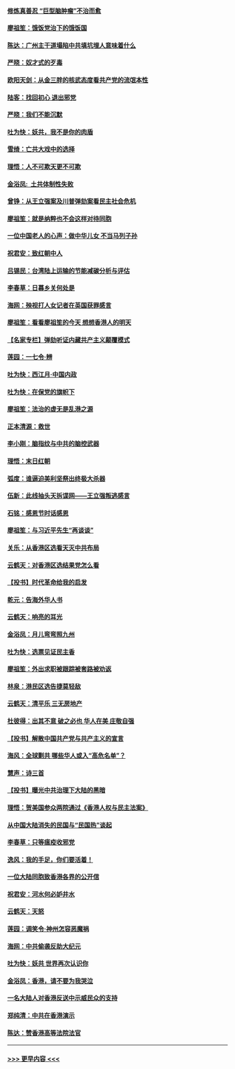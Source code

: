 #### [修炼真善忍 “巨型脑肿瘤”不治而愈](../pages/nsc993/n11705340.md?t=12070711) 
#### [廖祖笙：饿饭党治下的饿饭国](../pages/nsc993/n11705085.md?t=12070711) 
#### [陈达：广州主干道塌陷中共填坑埋人意味着什么](../pages/nsc993/n11705046.md?t=12070711) 
#### [严晓：奴才式的歹毒](../pages/nsc993/n11704826.md?t=12070711) 
#### [欧阳天剑：从金三胖的核武态度看共产党的流氓本性](../pages/nsc993/n11702238.md?t=12070711) 
#### [陆客：找回初心 退出邪党](../pages/nsc993/n11702213.md?t=12070711) 
#### [严晓：我们不能沉默](../pages/nsc993/n11702110.md?t=12070711) 
#### [吐为快：妖共，我不是你的肉盾](../pages/nsc993/n11701366.md?t=12070711) 
#### [雪绮：亡共大戏中的选择](../pages/nsc993/n11699922.md?t=12070711) 
#### [理悟：人不可欺天更不可欺](../pages/nsc993/n11699657.md?t=12070711) 
#### [金浴凤:  土共体制性失败](../pages/nsc993/n11699361.md?t=12070711) 
#### [曾铮：从王立强案及川普弹劾案看民主社会危机](../pages/nsc993/n11699318.md?t=12070711) 
#### [廖祖笙：就是纳粹也不会这样对待同胞](../pages/nsc993/n11697658.md?t=12070711) 
#### [一位中国老人的心声：做中华儿女 不当马列子孙](../pages/nsc993/n11697525.md?t=12070711) 
#### [祝君安：致红朝中人](../pages/nsc993/n11697518.md?t=12070711) 
#### [吕锡民：台湾陆上运输的节能减碳分析与评估](../pages/nsc993/n11694983.md?t=12070711) 
#### [李春草：日暮乡关何处是](../pages/nsc993/n11694805.md?t=12070711) 
#### [海网：殃视打人女记者在英国获罪感言](../pages/nsc993/n11693832.md?t=12070711) 
#### [廖祖笙：看看廖祖笙的今天 想想香港人的明天](../pages/nsc993/n11693707.md?t=12070711) 
#### [【名家专栏】弹劾听证内藏共产主义颠覆模式](../pages/nsc993/n11693563.md?t=12070711) 
#### [莲园：一七令‧辨](../pages/nsc993/n11692558.md?t=12070711) 
#### [吐为快：西江月·中国内政](../pages/nsc993/n11692071.md?t=12070711) 
#### [吐为快：在保党的旗帜下](../pages/nsc993/n11691188.md?t=12070711) 
#### [廖祖笙：法治的虚无是乱港之源](../pages/nsc993/n11690605.md?t=12070711) 
#### [正本清源：救世](../pages/nsc993/n11689134.md?t=12070711) 
#### [李小刚：脑指纹与中共的脑控武器](../pages/nsc993/n11688900.md?t=12070711) 
#### [理悟：末日红朝](../pages/nsc993/n11688829.md?t=12070711) 
#### [弧度：谁逼迫美利坚祭出终极大杀器](../pages/nsc993/n11688735.md?t=12070711) 
#### [伍新：此线抽头天拆谍网——王立强叛逃感言](../pages/nsc993/n11687981.md?t=12070711) 
#### [石铭：感恩节时话感恩](../pages/nsc993/n11687568.md?t=12070711) 
#### [廖祖笙：与习近平先生“再谈谈”](../pages/nsc993/n11687005.md?t=12070711) 
#### [关乐：从香港区选看天灭中共布局](../pages/nsc993/n11686647.md?t=12070711) 
#### [云鹤天：对香港区选结果党怎么看](../pages/nsc993/n11686216.md?t=12070711) 
#### [【投书】时代革命给我的启发](../pages/nsc993/n11684287.md?t=12070711) 
#### [乾元：告海外华人书](../pages/nsc993/n11684044.md?t=12070711) 
#### [云鹤天：响亮的耳光](../pages/nsc993/n11684254.md?t=12070711) 
#### [金浴凤：月儿弯弯照九州](../pages/nsc993/n11684231.md?t=12070711) 
#### [吐为快：选票见证民主香](../pages/nsc993/n11684206.md?t=12070711) 
#### [廖祖笙：外出求职被跟踪被套路被劝返](../pages/nsc993/n11683874.md?t=12070711) 
#### [林泉：港民区选告捷莫轻敌](../pages/nsc993/n11683930.md?t=12070711) 
#### [云鹤天：清平乐 三无房地产](../pages/nsc993/n11681521.md?t=12070711) 
#### [杜彼得：出其不意 破之必也 华人在美 庄敬自强](../pages/nsc993/n11679554.md?t=12070711) 
#### [【投书】解散中国共产党与共产主义的宣言](../pages/nsc993/n11679177.md?t=12070711) 
#### [海风：全球剿共 哪些华人或入“高危名单”？](../pages/nsc993/n11678617.md?t=12070711) 
#### [慧声：诗三首](../pages/nsc993/n11678848.md?t=12070711) 
#### [【投书】曝光中共治理下大陆的黑暗](../pages/nsc993/n11678674.md?t=12070711) 
#### [理悟：贺美国参众两院通过《香港人权与民主法案》](../pages/nsc993/n11678104.md?t=12070711) 
#### [从中国大陆消失的民国与“民国热”谈起](../pages/nsc993/n11678075.md?t=12070711) 
#### [李春草：只等瘟疫收邪党](../pages/nsc993/n11677308.md?t=12070711) 
#### [逸风：我的手足，你们要活着！](../pages/nsc993/n11676352.md?t=12070711) 
#### [一位大陆同胞致香港各界的公开信](../pages/nsc993/n11675761.md?t=12070711) 
#### [祝君安：河水何必妒井水](../pages/nsc993/n11675746.md?t=12070711) 
#### [云鹤天：天怒](../pages/nsc993/n11675718.md?t=12070711) 
#### [莲园：调笑令‧神州怎容恶魔祸](../pages/nsc993/n11675648.md?t=12070711) 
#### [海网：中共偷袭反助大纪元](../pages/nsc993/n11673515.md?t=12070711) 
#### [吐为快：妖共 世界再次认识你](../pages/nsc993/n11673506.md?t=12070711) 
#### [金浴凤：香港，请不要为我哭泣](../pages/nsc993/n11673248.md?t=12070711) 
#### [一名大陆人对香港反送中示威民众的支持](../pages/nsc993/n11672615.md?t=12070711) 
#### [郑纯清：中共在香港演示](../pages/nsc993/n11670539.md?t=12070711) 
#### [陈达：赞香港高等法院法官](../pages/nsc993/n11669542.md?t=12070711) 

----
#### [ >>> 更早内容 <<< ](../indexes/nsc993-earlier.md)
